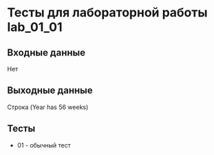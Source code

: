 # Тесты для лабораторной работы lab_01_01

## Входные данные

Нет

## Выходные данные

Строка (Year has 56 weeks)

## Тесты

- 01 - обычный тест
